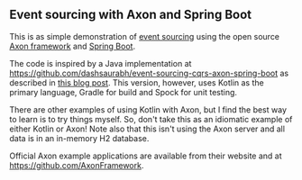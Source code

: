 ## Event sourcing with Axon and Spring Boot

This is as simple demonstration of
[event sourcing](https://martinfowler.com/eaaDev/EventSourcing.html)
using the open source [Axon framework](https://axoniq.io/product-overview/axon-framework)
and [Spring Boot](https://spring.io/projects/spring-boot).

The code is inspired by a Java implementation at
https://github.com/dashsaurabh/event-sourcing-cqrs-axon-spring-boot
as described in [this blog post](http://progressivecoder.com/implementing-event-sourcing-using-axon-and-spring-boot-part-1/).
This version, however, uses Kotlin as the primary language, Gradle for build and
Spock for unit testing.

There are other examples of using Kotlin with Axon, but I find the best way to learn
is to try things myself. So, don't take this as an idiomatic example of either
Kotlin or Axon! Note also that this isn't using the Axon server and all data is
in an in-memory H2 database.

Official Axon example applications are available from their website and at
https://github.com/AxonFramework.

